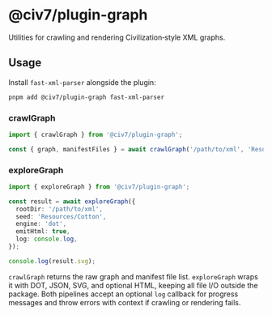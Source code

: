 # @civ7/plugin-graph

Utilities for crawling and rendering Civilization‑style XML graphs.

## Usage

Install `fast-xml-parser` alongside the plugin:

```bash
pnpm add @civ7/plugin-graph fast-xml-parser
```

### crawlGraph

```ts
import { crawlGraph } from '@civ7/plugin-graph';

const { graph, manifestFiles } = await crawlGraph('/path/to/xml', 'Resources/Cotton', console.log);
```

### exploreGraph

```ts
import { exploreGraph } from '@civ7/plugin-graph';

const result = await exploreGraph({
  rootDir: '/path/to/xml',
  seed: 'Resources/Cotton',
  engine: 'dot',
  emitHtml: true,
  log: console.log,
});

console.log(result.svg);
```

`crawlGraph` returns the raw graph and manifest file list. `exploreGraph` wraps it with DOT, JSON, SVG, and optional HTML, keeping all file I/O outside the package. Both pipelines accept an optional `log` callback for progress messages and throw errors with context if crawling or rendering fails.
